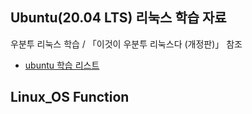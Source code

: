 ## Ubuntu(20.04 LTS) 리눅스 학습 자료

우분투 리눅스 학습 / 「이것이 우분투 리눅스다 (개정판)」 참조

- [ubuntu 학습 리스트](https://github.com/chanW-pack/Linux_OS/tree/main/Linux_ubuntu)   

## Linux_OS Function


 
